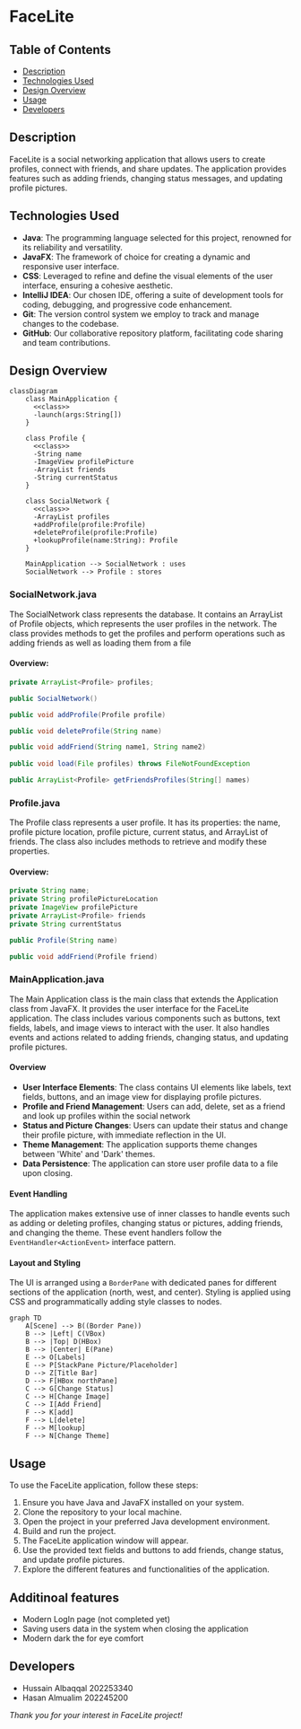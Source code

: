 # FaceLite

## Table of Contents

- [Description](#description)
- [Technologies Used](#technologies-used)
- [Design Overview](#design-overview)
- [Usage](#usage)
- [Developers](#developers)

## Description

FaceLite is a social networking application that allows users to create profiles, connect with friends, and share updates. The application provides features such as adding friends, changing status messages, and updating profile pictures.

## Technologies Used

- **Java**: The programming language selected for this project, renowned for its reliability and versatility.
- **JavaFX**: The framework of choice for creating a dynamic and responsive user interface.
- **CSS**: Leveraged to refine and define the visual elements of the user interface, ensuring a cohesive aesthetic.
- **IntelliJ IDEA**: Our chosen IDE, offering a suite of development tools for coding, debugging, and progressive code enhancement.
- **Git**: The version control system we employ to track and manage changes to the codebase.
- **GitHub**: Our collaborative repository platform, facilitating code sharing and team contributions.

## Design Overview

```mermaid
classDiagram
    class MainApplication {
      <<class>>
      -launch(args:String[])
    }

    class Profile {
      <<class>>
      -String name
      -ImageView profilePicture
      -ArrayList friends
      -String currentStatus
    }

    class SocialNetwork {
      <<class>>
      -ArrayList profiles
      +addProfile(profile:Profile)
      +deleteProfile(profile:Profile)
      +lookupProfile(name:String): Profile
    }

    MainApplication --> SocialNetwork : uses
    SocialNetwork --> Profile : stores
```

### SocialNetwork.java

The SocialNetwork class represents the database. It contains an ArrayList of Profile objects, which represents the user profiles in the network. The class provides methods to get the profiles and perform operations such as adding friends as well as loading them from a file

#### Overview:
```java
private ArrayList<Profile> profiles;

public SocialNetwork()

public void addProfile(Profile profile)

public void deleteProfile(String name) 

public void addFriend(String name1, String name2)
   
public void load(File profiles) throws FileNotFoundException

public ArrayList<Profile> getFriendsProfiles(String[] names) 
```

### Profile.java

The Profile class represents a user profile. It has its properties: the name, profile picture location, profile picture, current status, and ArrayList of friends. The class also includes methods to retrieve and modify these properties.

#### Overview:
```java
private String name;
private String profilePictureLocation
private ImageView profilePicture
private ArrayList<Profile> friends
private String currentStatus

public Profile(String name)

public void addFriend(Profile friend)
```

### MainApplication.java

The Main Application class is the main class that extends the Application class from JavaFX. It provides the user interface for the FaceLite application. The class includes various components such as buttons, text fields, labels, and image views to interact with the user. It also handles events and actions related to adding friends, changing status, and updating profile pictures.

#### Overview
- **User Interface Elements**: The class contains UI elements like labels, text fields, buttons, and an image view for displaying profile pictures.
- **Profile and Friend Management**: Users can add, delete, set as a friend and look up profiles within the social network
- **Status and Picture Changes**: Users can update their status and change their profile picture, with immediate reflection in the UI.
- **Theme Management**: The application supports theme changes between 'White' and 'Dark' themes.
- **Data Persistence**: The application can store user profile data to a file upon closing.

#### Event Handling

The application makes extensive use of inner classes to handle events such as adding or deleting profiles, changing status or pictures, adding friends, and changing the theme. These event handlers follow the `EventHandler<ActionEvent>` interface pattern.

#### Layout and Styling

The UI is arranged using a `BorderPane` with dedicated panes for different sections of the application (north, west, and center). Styling is applied using CSS and programmatically adding style classes to nodes.

```mermaid
graph TD
    A[Scene] --> B((Border Pane))
    B --> |Left| C(VBox)
    B --> |Top| D(HBox)
    B --> |Center| E(Pane)
    E --> O[Labels]
    E --> P[StackPane Picture/Placeholder]
    D --> Z[Title Bar]
    D --> F[HBox northPane]
    C --> G[Change Status]
    C --> H[Change Image]
    C --> I[Add Friend]
    F --> K[add]
    F --> L[delete]
    F --> M[lookup]
    F --> N[Change Theme]
```

## Usage

To use the FaceLite application, follow these steps:

1. Ensure you have Java and JavaFX installed on your system.
2. Clone the repository to your local machine.
3. Open the project in your preferred Java development environment.
4. Build and run the project.
5. The FaceLite application window will appear.
6. Use the provided text fields and buttons to add friends, change status, and update profile pictures.
7. Explore the different features and functionalities of the application.

## Additinoal features
- Modern LogIn page (not completed yet)
- Saving users data in the system when closing the application
- Modern dark the for eye comfort



## Developers

- Hussain Albaqqal 202253340
- Hasan Almualim 202245200

*Thank you for your interest in FaceLite project!*
